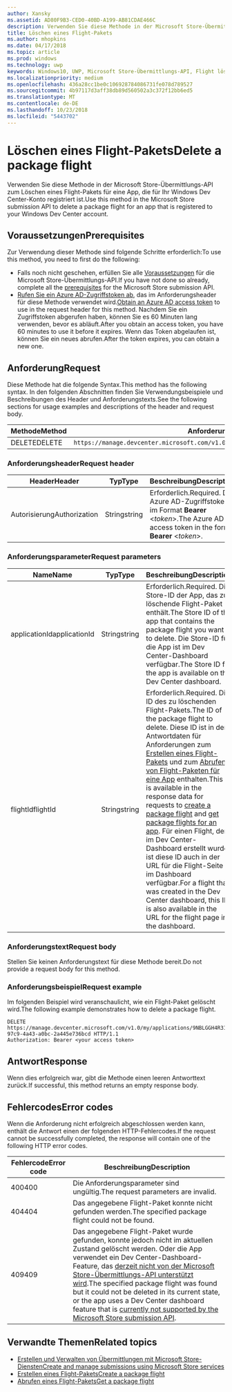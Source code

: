 ```yaml
---
author: Xansky
ms.assetid: AD80F9B3-CED0-40BD-A199-AB81CDAE466C
description: Verwenden Sie diese Methode in der Microsoft Store-Übermittlungs-API zum Löschen eines Flight-Pakets für eine App, die für Ihr Windows Dev Center-Konto registriert ist.
title: Löschen eines Flight-Pakets
ms.author: mhopkins
ms.date: 04/17/2018
ms.topic: article
ms.prod: windows
ms.technology: uwp
keywords: Windows10, UWP, Microsoft Store-Übermittlungs-API, Flight löschen
ms.localizationpriority: medium
ms.openlocfilehash: 436a28cc1be0c106928784086731fe078d789527
ms.sourcegitcommit: 4b97117d3aff38db89d560502a3c372f12bb6ed5
ms.translationtype: MT
ms.contentlocale: de-DE
ms.lasthandoff: 10/23/2018
ms.locfileid: "5443702"
---
```

# <a name="delete-a-package-flight"></a><span data-ttu-id="2c546-104">Löschen eines Flight-Pakets</span><span class="sxs-lookup"><span data-stu-id="2c546-104">Delete a package flight</span></span>

<span data-ttu-id="2c546-105">Verwenden Sie diese Methode in der Microsoft Store-Übermittlungs-API zum Löschen eines Flight-Pakets für eine App, die für Ihr Windows Dev Center-Konto registriert ist.</span><span class="sxs-lookup"><span data-stu-id="2c546-105">Use this method in the Microsoft Store submission API to delete a package flight for an app that is registered to your Windows Dev Center account.</span></span>


## <a name="prerequisites"></a><span data-ttu-id="2c546-106">Voraussetzungen</span><span class="sxs-lookup"><span data-stu-id="2c546-106">Prerequisites</span></span>

<span data-ttu-id="2c546-107">Zur Verwendung dieser Methode sind folgende Schritte erforderlich:</span><span class="sxs-lookup"><span data-stu-id="2c546-107">To use this method, you need to first do the following:</span></span>

* <span data-ttu-id="2c546-108">Falls noch nicht geschehen, erfüllen Sie alle [Voraussetzungen](create-and-manage-submissions-using-windows-store-services.md#prerequisites) für die Microsoft Store-Übermittlungs-API.</span><span class="sxs-lookup"><span data-stu-id="2c546-108">If you have not done so already, complete all the [prerequisites](create-and-manage-submissions-using-windows-store-services.md#prerequisites) for the Microsoft Store submission API.</span></span>
* <span data-ttu-id="2c546-109">[Rufen Sie ein Azure AD-Zugriffstoken ab](create-and-manage-submissions-using-windows-store-services.md#obtain-an-azure-ad-access-token), das im Anforderungsheader für diese Methode verwendet wird.</span><span class="sxs-lookup"><span data-stu-id="2c546-109">[Obtain an Azure AD access token](create-and-manage-submissions-using-windows-store-services.md#obtain-an-azure-ad-access-token) to use in the request header for this method.</span></span> <span data-ttu-id="2c546-110">Nachdem Sie ein Zugriffstoken abgerufen haben, können Sie es 60 Minuten lang verwenden, bevor es abläuft.</span><span class="sxs-lookup"><span data-stu-id="2c546-110">After you obtain an access token, you have 60 minutes to use it before it expires.</span></span> <span data-ttu-id="2c546-111">Wenn das Token abgelaufen ist, können Sie ein neues abrufen.</span><span class="sxs-lookup"><span data-stu-id="2c546-111">After the token expires, you can obtain a new one.</span></span>

## <a name="request"></a><span data-ttu-id="2c546-112">Anforderung</span><span class="sxs-lookup"><span data-stu-id="2c546-112">Request</span></span>

<span data-ttu-id="2c546-113">Diese Methode hat die folgende Syntax.</span><span class="sxs-lookup"><span data-stu-id="2c546-113">This method has the following syntax.</span></span> <span data-ttu-id="2c546-114">In den folgenden Abschnitten finden Sie Verwendungsbeispiele und Beschreibungen des Header und Anforderungstexts.</span><span class="sxs-lookup"><span data-stu-id="2c546-114">See the following sections for usage examples and descriptions of the header and request body.</span></span>

| <span data-ttu-id="2c546-115">Methode</span><span class="sxs-lookup"><span data-stu-id="2c546-115">Method</span></span> | <span data-ttu-id="2c546-116">Anforderungs-URI</span><span class="sxs-lookup"><span data-stu-id="2c546-116">Request URI</span></span>                                                      |
|--------|------------------------------------------------------------------|
| <span data-ttu-id="2c546-117">DELETE</span><span class="sxs-lookup"><span data-stu-id="2c546-117">DELETE</span></span>    | ```https://manage.devcenter.microsoft.com/v1.0/my/applications/{applicationId}/flights/{flightId}``` |


### <a name="request-header"></a><span data-ttu-id="2c546-118">Anforderungsheader</span><span class="sxs-lookup"><span data-stu-id="2c546-118">Request header</span></span>

| <span data-ttu-id="2c546-119">Header</span><span class="sxs-lookup"><span data-stu-id="2c546-119">Header</span></span>        | <span data-ttu-id="2c546-120">Typ</span><span class="sxs-lookup"><span data-stu-id="2c546-120">Type</span></span>   | <span data-ttu-id="2c546-121">Beschreibung</span><span class="sxs-lookup"><span data-stu-id="2c546-121">Description</span></span>                                                                 |
|---------------|--------|-----------------------------------------------------------------------------|
| <span data-ttu-id="2c546-122">Autorisierung</span><span class="sxs-lookup"><span data-stu-id="2c546-122">Authorization</span></span> | <span data-ttu-id="2c546-123">String</span><span class="sxs-lookup"><span data-stu-id="2c546-123">string</span></span> | <span data-ttu-id="2c546-124">Erforderlich.</span><span class="sxs-lookup"><span data-stu-id="2c546-124">Required.</span></span> <span data-ttu-id="2c546-125">Das Azure AD-Zugriffstoken im Format **Bearer** &lt;*token*&gt;.</span><span class="sxs-lookup"><span data-stu-id="2c546-125">The Azure AD access token in the form **Bearer** &lt;*token*&gt;.</span></span> |


### <a name="request-parameters"></a><span data-ttu-id="2c546-126">Anforderungsparameter</span><span class="sxs-lookup"><span data-stu-id="2c546-126">Request parameters</span></span>

| <span data-ttu-id="2c546-127">Name</span><span class="sxs-lookup"><span data-stu-id="2c546-127">Name</span></span>        | <span data-ttu-id="2c546-128">Typ</span><span class="sxs-lookup"><span data-stu-id="2c546-128">Type</span></span>   | <span data-ttu-id="2c546-129">Beschreibung</span><span class="sxs-lookup"><span data-stu-id="2c546-129">Description</span></span>                                                                 |
|---------------|--------|-----------------------------------------------------------------------------|
| <span data-ttu-id="2c546-130">applicationId</span><span class="sxs-lookup"><span data-stu-id="2c546-130">applicationId</span></span> | <span data-ttu-id="2c546-131">String</span><span class="sxs-lookup"><span data-stu-id="2c546-131">string</span></span> | <span data-ttu-id="2c546-132">Erforderlich.</span><span class="sxs-lookup"><span data-stu-id="2c546-132">Required.</span></span> <span data-ttu-id="2c546-133">Die Store-ID der App, das zu löschende Flight-Paket enthält.</span><span class="sxs-lookup"><span data-stu-id="2c546-133">The Store ID of the app that contains the package flight you want to delete.</span></span> <span data-ttu-id="2c546-134">Die Store-ID für die App ist im Dev Center-Dashboard verfügbar.</span><span class="sxs-lookup"><span data-stu-id="2c546-134">The Store ID for the app is available on the Dev Center dashboard.</span></span>  |
| <span data-ttu-id="2c546-135">flightId</span><span class="sxs-lookup"><span data-stu-id="2c546-135">flightId</span></span> | <span data-ttu-id="2c546-136">String</span><span class="sxs-lookup"><span data-stu-id="2c546-136">string</span></span> | <span data-ttu-id="2c546-137">Erforderlich.</span><span class="sxs-lookup"><span data-stu-id="2c546-137">Required.</span></span> <span data-ttu-id="2c546-138">Die ID des zu löschenden Flight-Pakets.</span><span class="sxs-lookup"><span data-stu-id="2c546-138">The ID of the package flight to delete.</span></span> <span data-ttu-id="2c546-139">Diese ID ist in den Antwortdaten für Anforderungen zum [Erstellen eines Flight-Pakets](create-a-flight.md) und zum [Abrufen von Flight-Paketen für eine App](get-flights-for-an-app.md) enthalten.</span><span class="sxs-lookup"><span data-stu-id="2c546-139">This ID is available in the response data for requests to [create a package flight](create-a-flight.md) and [get package flights for an app](get-flights-for-an-app.md).</span></span> <span data-ttu-id="2c546-140">Für einen Flight, der im Dev Center-Dashboard erstellt wurde, ist diese ID auch in der URL für die Flight-Seite im Dashboard verfügbar.</span><span class="sxs-lookup"><span data-stu-id="2c546-140">For a flight that was created in the Dev Center dashboard, this ID is also available in the URL for the flight page in the dashboard.</span></span>  |


### <a name="request-body"></a><span data-ttu-id="2c546-141">Anforderungstext</span><span class="sxs-lookup"><span data-stu-id="2c546-141">Request body</span></span>

<span data-ttu-id="2c546-142">Stellen Sie keinen Anforderungstext für diese Methode bereit.</span><span class="sxs-lookup"><span data-stu-id="2c546-142">Do not provide a request body for this method.</span></span>


### <a name="request-example"></a><span data-ttu-id="2c546-143">Anforderungsbeispiel</span><span class="sxs-lookup"><span data-stu-id="2c546-143">Request example</span></span>

<span data-ttu-id="2c546-144">Im folgenden Beispiel wird veranschaulicht, wie ein Flight-Paket gelöscht wird.</span><span class="sxs-lookup"><span data-stu-id="2c546-144">The following example demonstrates how to delete a package flight.</span></span>

```
DELETE https://manage.devcenter.microsoft.com/v1.0/my/applications/9NBLGGH4R315/flights/43e448df-97c9-4a43-a0bc-2a445e736bcd HTTP/1.1
Authorization: Bearer <your access token>
```

## <a name="response"></a><span data-ttu-id="2c546-145">Antwort</span><span class="sxs-lookup"><span data-stu-id="2c546-145">Response</span></span>

<span data-ttu-id="2c546-146">Wenn dies erfolgreich war, gibt die Methode einen leeren Antworttext zurück.</span><span class="sxs-lookup"><span data-stu-id="2c546-146">If successful, this method returns an empty response body.</span></span>

## <a name="error-codes"></a><span data-ttu-id="2c546-147">Fehlercodes</span><span class="sxs-lookup"><span data-stu-id="2c546-147">Error codes</span></span>

<span data-ttu-id="2c546-148">Wenn die Anforderung nicht erfolgreich abgeschlossen werden kann, enthält die Antwort einen der folgenden HTTP-Fehlercodes.</span><span class="sxs-lookup"><span data-stu-id="2c546-148">If the request cannot be successfully completed, the response will contain one of the following HTTP error codes.</span></span>

| <span data-ttu-id="2c546-149">Fehlercode</span><span class="sxs-lookup"><span data-stu-id="2c546-149">Error code</span></span> |  <span data-ttu-id="2c546-150">Beschreibung</span><span class="sxs-lookup"><span data-stu-id="2c546-150">Description</span></span>                                                                                                                                                                           |
|--------|------------------|
| <span data-ttu-id="2c546-151">400</span><span class="sxs-lookup"><span data-stu-id="2c546-151">400</span></span>  | <span data-ttu-id="2c546-152">Die Anforderungsparameter sind ungültig.</span><span class="sxs-lookup"><span data-stu-id="2c546-152">The request parameters are invalid.</span></span> |
| <span data-ttu-id="2c546-153">404</span><span class="sxs-lookup"><span data-stu-id="2c546-153">404</span></span>  | <span data-ttu-id="2c546-154">Das angegebene Flight-Paket konnte nicht gefunden werden.</span><span class="sxs-lookup"><span data-stu-id="2c546-154">The specified package flight could not be found.</span></span>  |
| <span data-ttu-id="2c546-155">409</span><span class="sxs-lookup"><span data-stu-id="2c546-155">409</span></span>  | <span data-ttu-id="2c546-156">Das angegebene Flight-Paket wurde gefunden, konnte jedoch nicht im aktuellen Zustand gelöscht werden. Oder die App verwendet ein Dev Center-Dashboard-Feature, das [derzeit nicht von der Microsoft Store-Übermittlungs-API unterstützt wird](create-and-manage-submissions-using-windows-store-services.md#not_supported).</span><span class="sxs-lookup"><span data-stu-id="2c546-156">The specified package flight was found but it could not be deleted in its current state, or the app uses a Dev Center dashboard feature that is [currently not supported by the Microsoft Store submission API](create-and-manage-submissions-using-windows-store-services.md#not_supported).</span></span> |   


## <a name="related-topics"></a><span data-ttu-id="2c546-157">Verwandte Themen</span><span class="sxs-lookup"><span data-stu-id="2c546-157">Related topics</span></span>

* [<span data-ttu-id="2c546-158">Erstellen und Verwalten von Übermittlungen mit Microsoft Store-Diensten</span><span class="sxs-lookup"><span data-stu-id="2c546-158">Create and manage submissions using Microsoft Store services</span></span>](create-and-manage-submissions-using-windows-store-services.md)
* [<span data-ttu-id="2c546-159">Erstellen eines Flight-Pakets</span><span class="sxs-lookup"><span data-stu-id="2c546-159">Create a package flight</span></span>](create-a-flight.md)
* [<span data-ttu-id="2c546-160">Abrufen eines Flight-Pakets</span><span class="sxs-lookup"><span data-stu-id="2c546-160">Get a package flight</span></span>](get-a-flight.md)
